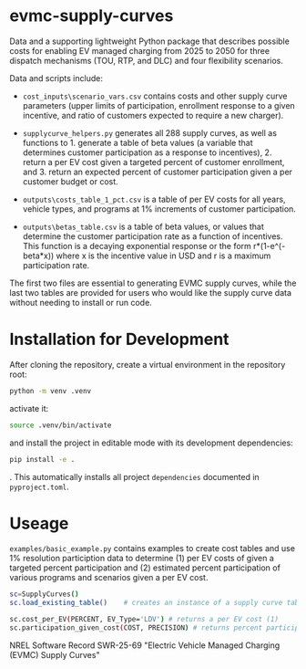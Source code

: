 # evmc-supply-curves
Data and a supporting lightweight Python package that describes possible costs for enabling EV managed charging from 2025 to 2050 for three dispatch mechanisms (TOU, RTP, and DLC) and four flexibility scenarios.

Data and scripts include:
- `cost_inputs\scenario_vars.csv` contains costs and other supply curve parameters (upper limits of participation, enrollment response to a given incentive, and ratio of customers expected to require a new charger). 

- `supplycurve_helpers.py` generates all 288 supply curves, as well as functions to 1. generate a table of beta values (a variable that determines customer participation as a response to incentives), 2. return a per EV cost given a targeted percent of customer enrollment, and 3. return an expected percent of customer participation given a per customer budget or cost.

- `outputs\costs_table_1_pct.csv` is a table of per EV costs for all years, vehicle types, and programs at 1% increments of customer participation.

- `outputs\betas_table.csv` is a table of beta values, or values that determine the customer participation rate as a function of incentives. This function is a decaying exponential response or the form r*(1-e^(-beta*x)) where x is the incentive value in USD and r is a maximum participation rate.

The first two files are essential to generating EVMC supply curves, while the last two tables are provided for users who would like the supply curve data without needing to install or run code. 

# Installation for Development
After cloning the repository, create a virtual environment in the repository root:
```bash
python -m venv .venv
```
activate it:
```bash
source .venv/bin/activate
```
and install the project in editable mode with its development dependencies:
```bash
pip install -e .
```
. This automatically installs all project `dependencies` documented in `pyproject.toml`.

# Useage
`examples/basic_example.py` contains examples to create cost tables and use 1% resolution particiption data to determine (1) per EV costs of given a targeted percent participation and (2) estimated percent participation of various programs and scenarios given a per EV cost.

```bash
sc=SupplyCurves()           
sc.load_existing_table()    # creates an instance of a supply curve table that can be queried

sc.cost_per_EV(PERCENT, EV_Type='LDV') # returns a per EV cost (1)
sc.participation_given_cost(COST, PRECISION) # returns percent participation

```

NREL Software Record SWR-25-69 "Electric Vehicle Managed Charging (EVMC) Supply Curves"
